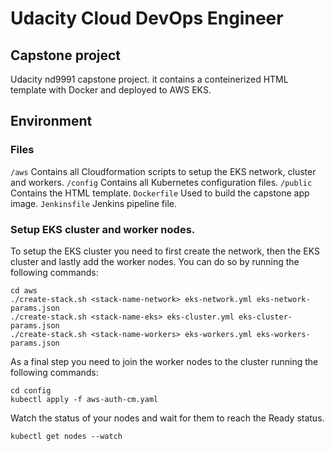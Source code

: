 # Udacity Cloud DevOps Engineer
## Capstone project

Udacity nd9991 capstone project. it contains a conteinerized HTML template with Docker and deployed to AWS EKS.

## Environment
### Files

`/aws` Contains all Cloudformation scripts to setup the EKS network, cluster and workers.
`/config` Contains all Kubernetes configuration files.
`/public` Contains the HTML template.
`Dockerfile` Used to build the capstone app image.
`Jenkinsfile` Jenkins pipeline file.

### Setup EKS cluster and worker nodes.
To setup the EKS cluster you need to first create the network, then the EKS cluster and lastly add the worker nodes. You can do so by running the following commands:

```
cd aws
./create-stack.sh <stack-name-network> eks-network.yml eks-network-params.json
./create-stack.sh <stack-name-eks> eks-cluster.yml eks-cluster-params.json
./create-stack.sh <stack-name-workers> eks-workers.yml eks-workers-params.json
```

As a final step you need to join the worker nodes to the cluster running the following commands:

```
cd config
kubectl apply -f aws-auth-cm.yaml
```

Watch the status of your nodes and wait for them to reach the Ready status.

```
kubectl get nodes --watch
```

